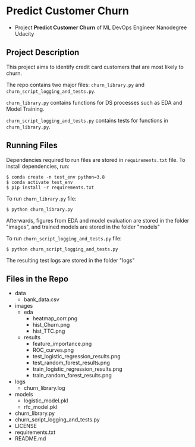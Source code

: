 # Predict Customer Churn

- Project **Predict Customer Churn** of ML DevOps Engineer Nanodegree Udacity

## Project Description
This project aims to identify credit card customers that are most likely to churn.

The repo contains two major files: `churn_library.py` and `churn_script_logging_and_tests.py`.

`churn_library.py` contains functions for DS processes such as EDA and Model Training.

`churn_script_logging_and_tests.py` contains tests for functions in `churn_library.py`.

## Running Files
Dependencies required to run files are stored in `requirements.txt` file.
To install dependencies, run:
```
$ conda create -n test_env python=3.8
$ conda activate test_env
$ pip install -r requirements.txt
```

To run `churn_library.py` file:
```
$ python churn_library.py
```
Afterwards, figures from EDA and model evaluation are stored in the folder "images", and trained models are stored in the folder "models"

To run `churn_script_logging_and_tests.py` file:
```
$ python churn_script_logging_and_tests.py
```
The resulting test logs are stored in the folder "logs"

## Files in the Repo
- data
    - bank_data.csv
- images
    - eda
        - heatmap_corr.png
        - hist_Churn.png
        - hist_TTC.png
    - results
        - feature_importance.png
        - ROC_curves.png
        - test_logistic_regression_results.png
        - test_random_forest_results.png
        - train_logistic_regression_results.png
        - train_random_forest_results.png
- logs
    - churn_library.log
- models
    - logistic_model.pkl
    - rfc_model.pkl
- churn_library.py
- churn_script_logging_and_tests.py
- LICENSE
- requirements.txt
- README.md
